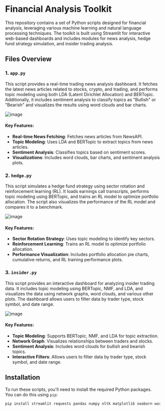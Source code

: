 # Financial Analysis Toolkit

This repository contains a set of Python scripts designed for financial analysis, leveraging various machine learning and natural language processing techniques. The toolkit is built using Streamlit for interactive web-based dashboards and includes modules for news analysis, hedge fund strategy simulation, and insider trading analysis.

## Files Overview

### 1. `app.py`
This script provides a real-time trading news analysis dashboard. It fetches the latest news articles related to stocks, crypto, and trading, and performs topic modeling using both LDA (Latent Dirichlet Allocation) and BERTopic. Additionally, it includes sentiment analysis to classify topics as "Bullish" or "Bearish" and visualizes the results using word clouds and bar charts.

![image](https://github.com/user-attachments/assets/2501c134-95ae-4867-9f47-f33bfe010cd6)

#### Key Features:
- **Real-time News Fetching**: Fetches news articles from NewsAPI.
- **Topic Modeling**: Uses LDA and BERTopic to extract topics from news articles.
- **Sentiment Analysis**: Classifies topics based on sentiment scores.
- **Visualizations**: Includes word clouds, bar charts, and sentiment analysis plots.

### 2. `hedge.py`
This script simulates a hedge fund strategy using sector rotation and reinforcement learning (RL). It loads earnings call transcripts, performs topic modeling using BERTopic, and trains an RL model to optimize portfolio allocation. The script also visualizes the performance of the RL model and compares it to a benchmark.

![image](https://github.com/user-attachments/assets/5aa9a61f-df15-4065-ad4f-422a4968a937)

#### Key Features:
- **Sector Rotation Strategy**: Uses topic modeling to identify key sectors.
- **Reinforcement Learning**: Trains an RL model to optimize portfolio allocation.
- **Performance Visualization**: Includes portfolio allocation pie charts, cumulative returns, and RL training performance plots.

### 3. `insider.py`
This script provides an interactive dashboard for analyzing insider trading data. It includes topic modeling using BERTopic, NMF, and LDA, and visualizes the data using network graphs, word clouds, and various other plots. The dashboard allows users to filter data by trader type, stock symbol, and date range.

![image](https://github.com/user-attachments/assets/aa4d1226-c7f5-4561-9cac-5eb310f3fcc0)

#### Key Features:
- **Topic Modeling**: Supports BERTopic, NMF, and LDA for topic extraction.
- **Network Graph**: Visualizes relationships between traders and stocks.
- **Sentiment Analysis**: Includes word clouds for bullish and bearish topics.
- **Interactive Filters**: Allows users to filter data by trader type, stock symbol, and date range.

## Installation

To run these scripts, you'll need to install the required Python packages. You can do this using `pip`:

```bash
pip install streamlit requests pandas numpy nltk matplotlib seaborn wordcloud gensim bertopic sentence-transformers stable-baselines3 gym networkx plotly scikit-learn

